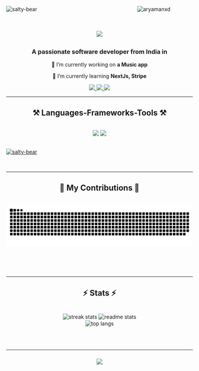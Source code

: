 <p align="left"> <img src="https://komarev.com/ghpvc/?username=salty-bear&label=Profile%20views&color=0e75b6&style=flat" alt="salty-bear" /> <a href="https://www.buymeacoffee.com/aryamanxd"> <img align="right" src="https://cdn.buymeacoffee.com/buttons/v2/default-yellow.png" height="35" width="150" alt="aryamanxd" /></a> </p>



<h1 align="center">
    <img src="https://readme-typing-svg.herokuapp.com/?font=Arial&size=35&center=true&vCenter=true&width=500&height=70&duration=4000&lines=Hi+There!+👋;+I'm+Aryaman+Raj!;" />
</h1>
<h3 align="center">A passionate software developer from India in</h3>


<div align="center">
 
 🔭 I’m currently working on **a Music app**
 
 🌱 I’m currently learning **NextJs, Stripe**


 
 </div>





  <div align="center"> 
  <a href="mailto:contactme.aryaman@gmail.com">
    <img src="https://img.shields.io/badge/Gmail-333333?style=for-the-badge&logo=gmail&logoColor=red" />
  </a>
  <a href="https://linkedin.com/in/aryamanrajxd/" target="_blank">
    <img src="https://img.shields.io/badge/LinkedIn-0077B5?style=for-the-badge&logo=linkedin&logoColor=white" target="_blank" />
  </a>
  <a href="https://saltybearxd.co" target="_blank">
     <img src="https://img.shields.io/badge/Portfolio-FF5722?style=for-the-badge&logo=todoist&logoColor=white" target="_blank" /> <!-- sqlite, safari, google-chrome are other good icon options -->
  </a>
</div>

 <hr/>


 <h2 align="center">⚒️ Languages-Frameworks-Tools ⚒️</h2>
<br/>
<div align="center">
    <img src="https://skillicons.dev/icons?i=angular,selenium,bootstrap,html,css,vscode,github,figma,tailwind,git" />
    <img src="https://skillicons.dev/icons?i=python,javascript,typescript,firebase,c,java,nextjs,mysql,flask" /><br>
</div>
<br/>
 <p align="left"> <a href="https://github.com/ryo-ma/github-profile-trophy"><img src="https://github-profile-trophy.vercel.app/?username=salty-bear" alt="salty-bear" /></a> </p>

<br/>
<hr/>

<div align="center">
  <h2>🐍 My Contributions 🐍</h2>
  <br>
  <img alt="snake eating my contributions" src="https://raw.githubusercontent.com/salesp07/salesp07/output/github-contribution-grid-snake.svg" />
  
  <br/><br/><br/>
</div>

<hr/>

<h2 align="center">⚡ Stats ⚡</h2>
<br>
<div align=center>
  <img width=390 src="https://github-readme-streak-stats-salesp07.vercel.app/?user=salesp07&count_private=true&theme=react&border_radius=10" alt="streak stats"/>
  <img width=390 src="https://github-readme-stats-salesp07.vercel.app/api?username=salesp07&count_private=true&show_icons=true&theme=react&rank_icon=github&border_radius=10" alt="readme stats" />
  <br/>
  <img width=325 align="center" src="https://github-readme-stats-salesp07.vercel.app/api/top-langs/?username=salesp07&hide=HTML&langs_count=8&layout=compact&theme=react&border_radius=10&size_weight=0.5&count_weight=0.5&exclude_repo=github-readme-stats" alt="top langs" />
</div>

<br/><br/>
<hr/>

<h3 align="center">
    <img src="https://readme-typing-svg.herokuapp.com/?font=Righteous&size=25&center=true&vCenter=true&width=500&height=70&duration=4000&lines=Thanks+for+visiting!+✌️;+Shoot+me+a+message+on+Linkedin!;I'm+always+down+to+collab+:)">
</h3>
